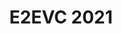 ---
title:  "E2EVC 2021"
location: "Lisbon"
image: assets/images/events/2021-12-01-e2evc.png
eventdate: 2021-11-12
site: 'http://www.e2evc.com/home/'
---